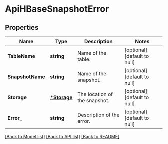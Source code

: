 # ApiHBaseSnapshotError

## Properties
Name | Type | Description | Notes
------------ | ------------- | ------------- | -------------
**TableName** | **string** | Name of the table. | [optional] [default to null]
**SnapshotName** | **string** | Name of the snapshot. | [optional] [default to null]
**Storage** | [***Storage**](Storage.md) | The location of the snapshot. | [optional] [default to null]
**Error_** | **string** | Description of the error. | [optional] [default to null]

[[Back to Model list]](../README.md#documentation-for-models) [[Back to API list]](../README.md#documentation-for-api-endpoints) [[Back to README]](../README.md)


